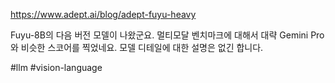 https://www.adept.ai/blog/adept-fuyu-heavy

Fuyu-8B의 다음 버전 모델이 나왔군요. 멀티모달 벤치마크에 대해서 대략 Gemini Pro와 비슷한 스코어를 찍었네요. 모델 디테일에 대한 설명은 없긴 합니다.

#llm #vision-language 